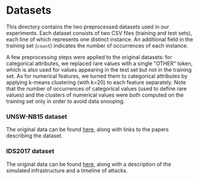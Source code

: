 # Datasets

This directory contains the two preprocessed datasets used in our
experiments.
Each dataset consists of two CSV files (training and test sets), each line
of which represents one distinct instance.
An additional field in the training set (`count`) indicates the number of
occurrences of each instance.

A few preprocessing steps were applied to the original datasets: for
categorical attributes, we replaced rare values with a single "OTHER" token,
which is also used for values appearing in the test set but not in the
training set.
As for numerical features, we turned them to categorical attributes by
applying k-means clustering (with k=20) to each feature separately.
Note that the number of occurrences of categorical values (used to define rare
values) and the clusters of numerical values were both computed on the
training set only in order to avoid data snooping.

### UNSW-NB15 dataset

The original data can be found
[here](https://research.unsw.edu.au/projects/unsw-nb15-dataset), along with
links to the papers describing the dataset.

### IDS2017 dataset

The original data can be found
[here](https://www.unb.ca/cic/datasets/ids-2017.html), along with a
description of the simulated infrastructure and a timeline of attacks.
